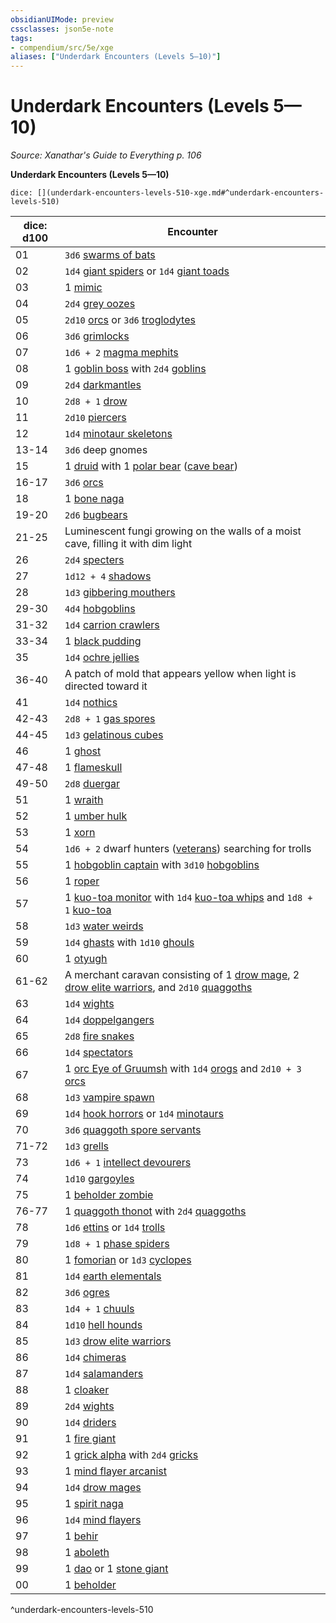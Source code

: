 ```yaml
---
obsidianUIMode: preview
cssclasses: json5e-note
tags:
- compendium/src/5e/xge
aliases: ["Underdark Encounters (Levels 5—10)"]
---
```

# Underdark Encounters (Levels 5—10)
*Source: Xanathar's Guide to Everything p. 106* 

**Underdark Encounters (Levels 5—10)**

`dice: [](underdark-encounters-levels-510-xge.md#^underdark-encounters-levels-510)`

| dice: d100 | Encounter |
|------------|-----------|
| 01 | `3d6` [swarms of bats](Mechanics/bestiary/beast/swarm-of-bats.md) |
| 02 | `1d4` [giant spiders](Mechanics/bestiary/beast/giant-spider.md) or `1d4` [giant toads](Mechanics/bestiary/beast/giant-toad.md) |
| 03 | 1 [mimic](Mechanics/bestiary/monstrosity/mimic.md) |
| 04 | `2d4` [grey oozes](Mechanics/bestiary/ooze/gray-ooze.md) |
| 05 | `2d10` [orcs](Mechanics/bestiary/humanoid/orc.md) or `3d6` [troglodytes](Mechanics/bestiary/humanoid/troglodyte.md) |
| 06 | `3d6` [grimlocks](Mechanics/bestiary/humanoid/grimlock.md) |
| 07 | `1d6 + 2` [magma mephits](Mechanics/bestiary/elemental/magma-mephit.md) |
| 08 | 1 [goblin boss](Mechanics/bestiary/humanoid/goblin-boss.md) with `2d4` [goblins](Mechanics/bestiary/humanoid/goblin.md) |
| 09 | `2d4` [darkmantles](Mechanics/bestiary/monstrosity/darkmantle.md) |
| 10 | `2d8 + 1` [drow](Mechanics/bestiary/humanoid/drow.md) |
| 11 | `2d10` [piercers](Mechanics/bestiary/monstrosity/piercer.md) |
| 12 | `1d4` [minotaur skeletons](Mechanics/bestiary/undead/minotaur-skeleton.md) |
| 13-14 | `3d6` deep gnomes |
| 15 | 1 [druid](Mechanics/bestiary/humanoid/druid.md) with 1 [polar bear](Mechanics/bestiary/beast/polar-bear.md) ([cave bear](Mechanics/bestiary/beast/cave-bear.md)) |
| 16-17 | `3d6` [orcs](Mechanics/bestiary/humanoid/orc.md) |
| 18 | 1 [bone naga](Mechanics/bestiary/undead/bone-naga-guardian.md) |
| 19-20 | `2d6` [bugbears](Mechanics/bestiary/humanoid/bugbear.md) |
| 21-25 | Luminescent fungi growing on the walls of a moist cave, filling it with dim light |
| 26 | `2d4` [specters](Mechanics/bestiary/undead/specter.md) |
| 27 | `1d12 + 4` [shadows](Mechanics/bestiary/undead/shadow.md) |
| 28 | `1d3` [gibbering mouthers](Mechanics/bestiary/aberration/gibbering-mouther.md) |
| 29-30 | `4d4` [hobgoblins](Mechanics/bestiary/humanoid/hobgoblin.md) |
| 31-32 | `1d4` [carrion crawlers](Mechanics/bestiary/monstrosity/carrion-crawler.md) |
| 33-34 | 1 [black pudding](Mechanics/bestiary/ooze/black-pudding.md) |
| 35 | `1d4` [ochre jellies](Mechanics/bestiary/ooze/ochre-jelly.md) |
| 36-40 | A patch of mold that appears yellow when light is directed toward it |
| 41 | `1d4` [nothics](Mechanics/bestiary/aberration/nothic.md) |
| 42-43 | `2d8 + 1` [gas spores](Mechanics/bestiary/plant/gas-spore.md) |
| 44-45 | `1d3` [gelatinous cubes](Mechanics/bestiary/ooze/gelatinous-cube.md) |
| 46 | 1 [ghost](Mechanics/bestiary/undead/ghost.md) |
| 47-48 | 1 [flameskull](Mechanics/bestiary/undead/flameskull.md) |
| 49-50 | `2d8` [duergar](Mechanics/bestiary/humanoid/duergar.md) |
| 51 | 1 [wraith](Mechanics/bestiary/undead/wraith.md) |
| 52 | 1 [umber hulk](Mechanics/bestiary/monstrosity/umber-hulk.md) |
| 53 | 1 [xorn](Mechanics/bestiary/elemental/xorn.md) |
| 54 | `1d6 + 2` dwarf hunters ([veterans](Mechanics/bestiary/humanoid/veteran.md)) searching for trolls |
| 55 | 1 [hobgoblin captain](Mechanics/bestiary/humanoid/hobgoblin-captain.md) with `3d10` [hobgoblins](Mechanics/bestiary/humanoid/hobgoblin.md) |
| 56 | 1 [roper](Mechanics/bestiary/monstrosity/roper.md) |
| 57 | 1 [kuo-toa monitor](Mechanics/bestiary/humanoid/kuo-toa-monitor.md) with `1d4` [kuo-toa whips](Mechanics/bestiary/humanoid/kuo-toa-whip.md) and `1d8 + 1` [kuo-toa](Mechanics/bestiary/humanoid/kuo-toa.md) |
| 58 | `1d3` [water weirds](Mechanics/bestiary/elemental/water-weird.md) |
| 59 | `1d4` [ghasts](Mechanics/bestiary/undead/ghast.md) with `1d10` [ghouls](Mechanics/bestiary/undead/ghoul.md) |
| 60 | 1 [otyugh](Mechanics/bestiary/aberration/otyugh.md) |
| 61-62 | A merchant caravan consisting of 1 [drow mage](Mechanics/bestiary/humanoid/drow-mage.md), 2 [drow elite warriors](Mechanics/bestiary/humanoid/drow-elite-warrior.md), and `2d10` [quaggoths](Mechanics/bestiary/humanoid/quaggoth.md) |
| 63 | `1d4` [wights](Mechanics/bestiary/undead/wight.md) |
| 64 | `1d4` [doppelgangers](Mechanics/bestiary/monstrosity/doppelganger.md) |
| 65 | `2d8` [fire snakes](Mechanics/bestiary/elemental/fire-snake.md) |
| 66 | `1d4` [spectators](Mechanics/bestiary/aberration/spectator.md) |
| 67 | 1 [orc Eye of Gruumsh](Mechanics/bestiary/humanoid/orc-eye-of-gruumsh.md) with `1d4` [orogs](Mechanics/bestiary/humanoid/orog.md) and `2d10 + 3` [orcs](Mechanics/bestiary/humanoid/orc.md) |
| 68 | `1d3` [vampire spawn](Mechanics/bestiary/undead/vampire-spawn.md) |
| 69 | `1d4` [hook horrors](Mechanics/bestiary/monstrosity/hook-horror.md) or `1d4` [minotaurs](Mechanics/bestiary/monstrosity/minotaur.md) |
| 70 | `3d6` [quaggoth spore servants](Mechanics/bestiary/plant/quaggoth-spore-servant.md) |
| 71-72 | `1d3` [grells](Mechanics/bestiary/aberration/grell.md) |
| 73 | `1d6 + 1` [intellect devourers](Mechanics/bestiary/aberration/intellect-devourer.md) |
| 74 | `1d10` [gargoyles](Mechanics/bestiary/elemental/gargoyle.md) |
| 75 | 1 [beholder zombie](Mechanics/bestiary/undead/beholder-zombie.md) |
| 76-77 | 1 [quaggoth thonot](Mechanics/bestiary/humanoid/quaggoth-thonot.md) with `2d4` [quaggoths](Mechanics/bestiary/humanoid/quaggoth.md) |
| 78 | `1d6` [ettins](Mechanics/bestiary/giant/ettin.md) or `1d4` [trolls](Mechanics/bestiary/giant/troll.md) |
| 79 | `1d8 + 1` [phase spiders](Mechanics/bestiary/monstrosity/phase-spider.md) |
| 80 | 1 [fomorian](Mechanics/bestiary/giant/fomorian.md) or `1d3` [cyclopes](Mechanics/bestiary/giant/cyclops.md) |
| 81 | `1d4` [earth elementals](Mechanics/bestiary/elemental/earth-elemental.md) |
| 82 | `3d6` [ogres](Mechanics/bestiary/giant/ogre.md) |
| 83 | `1d4 + 1` [chuuls](Mechanics/bestiary/aberration/chuul.md) |
| 84 | `1d10` [hell hounds](Mechanics/bestiary/fiend/hell-hound.md) |
| 85 | `1d3` [drow elite warriors](Mechanics/bestiary/humanoid/drow-elite-warrior.md) |
| 86 | `1d4` [chimeras](Mechanics/bestiary/monstrosity/chimera.md) |
| 87 | `1d4` [salamanders](Mechanics/bestiary/elemental/salamander.md) |
| 88 | 1 [cloaker](Mechanics/bestiary/aberration/cloaker.md) |
| 89 | `2d4` [wights](Mechanics/bestiary/undead/wight.md) |
| 90 | `1d4` [driders](Mechanics/bestiary/monstrosity/drider.md) |
| 91 | 1 [fire giant](Mechanics/bestiary/giant/fire-giant.md) |
| 92 | 1 [grick alpha](Mechanics/bestiary/monstrosity/grick-alpha.md) with `2d4` [gricks](Mechanics/bestiary/monstrosity/grick.md) |
| 93 | 1 [mind flayer arcanist](Mechanics/bestiary/aberration/mind-flayer-arcanist.md) |
| 94 | `1d4` [drow mages](Mechanics/bestiary/humanoid/drow-mage.md) |
| 95 | 1 [spirit naga](Mechanics/bestiary/monstrosity/spirit-naga.md) |
| 96 | `1d4` [mind flayers](Mechanics/bestiary/aberration/mind-flayer.md) |
| 97 | 1 [behir](Mechanics/bestiary/monstrosity/behir.md) |
| 98 | 1 [aboleth](Mechanics/bestiary/aberration/aboleth.md) |
| 99 | 1 [dao](Mechanics/bestiary/elemental/dao.md) or 1 [stone giant](Mechanics/bestiary/giant/stone-giant.md) |
| 00 | 1 [beholder](Mechanics/bestiary/aberration/beholder.md) |
^underdark-encounters-levels-510